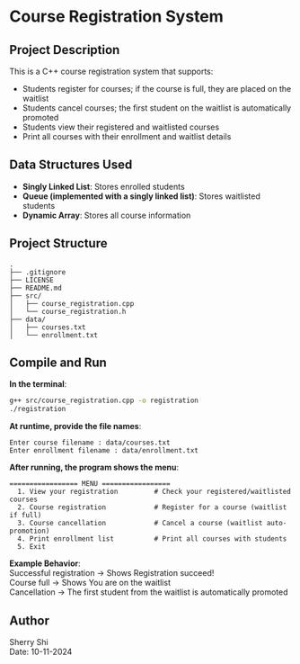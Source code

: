 # Course Registration System

## Project Description
This is a C++ course registration system that supports:
- Students register for courses; if the course is full, they are placed on the waitlist
- Students cancel courses; the first student on the waitlist is automatically promoted
- Students view their registered and waitlisted courses
- Print all courses with their enrollment and waitlist details

## Data Structures Used
- **Singly Linked List**: Stores enrolled students  
- **Queue (implemented with a singly linked list)**: Stores waitlisted students  
- **Dynamic Array**: Stores all course information  

## Project Structure
```text
.
├── .gitignore
├── LICENSE
├── README.md
├── src/
│   ├── course_registration.cpp
│   └── course_registration.h
├── data/
│   ├── courses.txt
│   └── enrollment.txt
```
## Compile and Run
**In the terminal**:
```bash
g++ src/course_registration.cpp -o registration
./registration
```
**At runtime, provide the file names**:
```text
Enter course filename : data/courses.txt
Enter enrollment filename : data/enrollment.txt
```
**After running, the program shows the menu**:
```text
================= MENU =================
  1. View your registration         # Check your registered/waitlisted courses
  2. Course registration            # Register for a course (waitlist if full)
  3. Course cancellation            # Cancel a course (waitlist auto-promotion)
  4. Print enrollment list          # Print all courses with students
  5. Exit
```
**Example Behavior**:  
Successful registration → Shows Registration succeed!  
Course full → Shows You are on the waitlist  
Cancellation → The first student from the waitlist is automatically promoted  

## Author  
Sherry Shi  
Date: 10-11-2024
